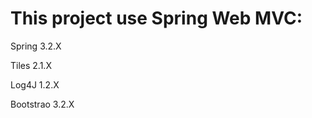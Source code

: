 This project use Spring Web MVC:
=====================================================

Spring    3.2.X

Tiles     2.1.X

Log4J     1.2.X

Bootstrao 3.2.X


